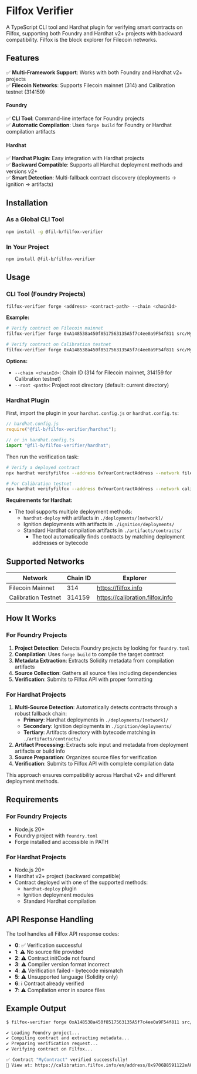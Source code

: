 # Filfox Verifier

A TypeScript CLI tool and Hardhat plugin for verifying smart contracts on Filfox, supporting both Foundry and Hardhat v2+ projects with backward compatibility. Filfox is the block explorer for Filecoin networks.

## Features

✅ **Multi-Framework Support**: Works with both Foundry and Hardhat v2+ projects  
✅ **Filecoin Networks**: Supports Filecoin mainnet (314) and Calibration testnet (314159)

#### Foundry

✅ **CLI Tool**: Command-line interface for Foundry projects  
✅ **Automatic Compilation**: Uses `forge build` for Foundry or Hardhat compilation artifacts

#### Hardhat

✅ **Hardhat Plugin**: Easy integration with Hardhat projects\
✅ **Backward Compatible**: Supports all Hardhat deployment methods and versions v2+  
✅ **Smart Detection**: Multi-fallback contract discovery (deployments → ignition → artifacts)

## Installation

### As a Global CLI Tool

```bash
npm install -g @fil-b/filfox-verifier
```

### In Your Project

```bash
npm install @fil-b/filfox-verifier
```

## Usage

### CLI Tool (Foundry Projects)

```bash
filfox-verifier forge <address> <contract-path> --chain <chainId>
```

**Example:**

```bash
# Verify contract on Filecoin mainnet
filfox-verifier forge 0xA148538a450f8517563135A5f7c4ee0a9F54f811 src/MyContract.sol:MyContract --chain 314

# Verify contract on Calibration testnet
filfox-verifier forge 0xA148538a450f8517563135A5f7c4ee0a9F54f811 src/MyContract.sol:MyContract --chain 314159
```

**Options:**

- `--chain <chainId>`: Chain ID (314 for Filecoin mainnet, 314159 for Calibration testnet)
- `--root <path>`: Project root directory (default: current directory)

### Hardhat Plugin

First, import the plugin in your `hardhat.config.js` or `hardhat.config.ts`:

```javascript
// hardhat.config.js
require("@fil-b/filfox-verifier/hardhat");

// or in hardhat.config.ts
import "@fil-b/filfox-verifier/hardhat";
```

Then run the verification task:

```bash
# Verify a deployed contract
npx hardhat verifyfilfox --address 0xYourContractAddress --network filecoin

# For Calibration testnet
npx hardhat verifyfilfox --address 0xYourContractAddress --network calibration
```

**Requirements for Hardhat:**

- The tool supports multiple deployment methods:
  - `hardhat-deploy` with artifacts in `./deployments/[network]/`
  - Ignition deployments with artifacts in `./ignition/deployments/`
  - Standard Hardhat compilation artifacts in `./artifacts/contracts/`
    - The tool automatically finds contracts by matching deployment addresses or bytecode

## Supported Networks

| Network             | Chain ID | Explorer                        |
| ------------------- | -------- | ------------------------------- |
| Filecoin Mainnet    | 314      | https://filfox.info             |
| Calibration Testnet | 314159   | https://calibration.filfox.info |

## How It Works

### For Foundry Projects

1. **Project Detection**: Detects Foundry projects by looking for `foundry.toml`
2. **Compilation**: Uses `forge build` to compile the target contract
3. **Metadata Extraction**: Extracts Solidity metadata from compilation artifacts
4. **Source Collection**: Gathers all source files including dependencies
5. **Verification**: Submits to Filfox API with proper formatting

### For Hardhat Projects

1. **Multi-Source Detection**: Automatically detects contracts through a robust fallback chain:
   - **Primary**: Hardhat deployments in `./deployments/[network]/`
   - **Secondary**: Ignition deployments in `./ignition/deployments/`
   - **Tertiary**: Artifacts directory with bytecode matching in `./artifacts/contracts/`
2. **Artifact Processing**: Extracts solc input and metadata from deployment artifacts or build info
3. **Source Preparation**: Organizes source files for verification
4. **Verification**: Submits to Filfox API with complete compilation data

This approach ensures compatibility across Hardhat v2+ and different deployment methods.

## Requirements

### For Foundry Projects

- Node.js 20+
- Foundry project with `foundry.toml`
- Forge installed and accessible in PATH

### For Hardhat Projects

- Node.js 20+
- Hardhat v2+ project (backward compatible)
- Contract deployed with one of the supported methods:
  - `hardhat-deploy` plugin
  - Ignition deployment modules
  - Standard Hardhat compilation

## API Response Handling

The tool handles all Filfox API response codes:

- **0**: ✅ Verification successful
- **1**: ⚠️ No source file provided
- **2**: ⚠️ Contract initCode not found
- **3**: ⚠️ Compiler version format incorrect
- **4**: ⚠️ Verification failed - bytecode mismatch
- **5**: ⚠️ Unsupported language (Solidity only)
- **6**: ℹ️ Contract already verified
- **7**: ⚠️ Compilation error in source files

## Example Output

```bash
$ filfox-verifier forge 0xA148538a450f8517563135A5f7c4ee0a9F54f811 src/DealClient.sol:DealClient --chain 314159

✔ Loading Foundry project...
✔ Compiling contract and extracting metadata...
✔ Preparing verification request...
✔ Verifying contract on Filfox...

✅ Contract "MyContract" verified successfully!
🔗 View at: https://calibration.filfox.info/en/address/0x9706B8591122eA8b22EF4cD2f796852BA540B7d2
```

